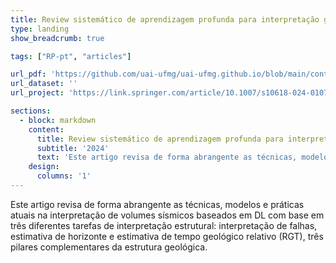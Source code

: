 ```yaml
---
title: Review sistemático de aprendizagem profunda para interpretação geológica estrutural
type: landing
show_breadcrumb: true

tags: ["RP-pt", "articles"]

url_pdf: 'https://github.com/uai-ufmg/uai-ufmg.github.io/blob/main/content/projects/researchProjects/projectsLabUAI/SystematicReviewOnDeepLearning/L3_Systematic.pdf'
url_dataset: ''
url_project: 'https://link.springer.com/article/10.1007/s10618-024-01079-y'

sections:
  - block: markdown
    content:
      title: Review sistemático de aprendizagem profunda para interpretação geológica estrutural
      subtitle: '2024'
      text: 'Este artigo revisa de forma abrangente as técnicas, modelos e práticas atuais na interpretação de volumes sísmicos baseados em DL com base em três diferentes tarefas de interpretação estrutural: interpretação de falhas, estimativa de horizonte e estimativa de tempo geológico relativo (RGT), três pilares complementares da estrutura geológica.'
    design:
      columns: '1'
---
```


Este artigo revisa de forma abrangente as técnicas, modelos e práticas atuais na interpretação de volumes sísmicos baseados em DL com base em três diferentes tarefas de interpretação estrutural: interpretação de falhas, estimativa de horizonte e estimativa de tempo geológico relativo (RGT), três pilares complementares da estrutura geológica.
